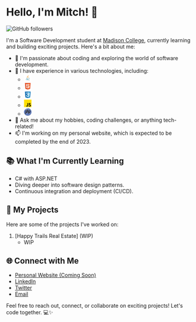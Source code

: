 # Hello, I'm Mitch! 👋

![GitHub followers](https://img.shields.io/github/followers/mgunsolus?label=Follow&style=social)

I'm a Software Development student at [Madison College](https://www.madisoncollege.edu/), currently learning and building exciting projects. Here's a bit about me:

- 🔭 I'm passionate about coding and exploring the world of software development.
- 🌱 I have experience in various technologies, including:
  - <img src="java.png" width="20" height="20"> 
  - <img src="html.png" width="20" height="20"> 
  - <img src="css.png" width="20" height="20"> 
  - <img src="javascript.png" width="20" height="20"> 
  - <img src="php.png" width="20" height="20"> 
- 💬 Ask me about my hobbies, coding challenges, or anything tech-related!
- 📫 I'm working on my personal website, which is expected to be completed by the end of 2023.

## 📚 What I'm Currently Learning

- C# with ASP.NET
- Diving deeper into software design patterns.
- Continuous integration and deployment (CI/CD).

## 🚀 My Projects

Here are some of the projects I've worked on:

1. [Happy Trails Real Estate] (WIP)
   - WIP

## 🌐 Connect with Me

- [Personal Website (Coming Soon)]()
- [LinkedIn](https://www.linkedin.com/in/mitch-gunsolus)
- [Twitter](https://twitter.com/mgunsolus94)
- [Email](mailto:mitch.gunsolus@gmail.com)

Feel free to reach out, connect, or collaborate on exciting projects! Let's code together. 💻✨

